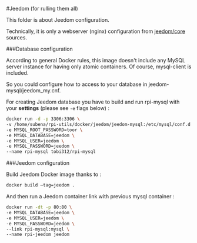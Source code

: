 #Jeedom (for rulling them all)

This folder is about Jeedom configuration.

Technically, it is only a webserver (nginx) configuration from [jeedom/core](https://github.com/jeedom/core) sources.

###Database configuration

According to general Docker rules, this image doesn't include any MySQL server instance for having only atomic containers. Of course, mysql-client is included.

So you could configure how to access to your database in jeedom-mysql/jeedom_my.cnf.

For creating Jeedom database you have to build and run rpi-mysql with your **settings** (please see `-e` flags below) :

```bash
docker run -d -p 3306:3306 \
-v /home/subena/rpi-utils/docker/jeedom/jeedom-mysql:/etc/mysql/conf.d \
-e MYSQL_ROOT_PASSWORD=toor \
-e MYSQL_DATABASE=jeedom \
-e MYSQL_USER=jeedom \
-e MYSQL_PASSWORD=jeedom \
--name rpi-mysql tobi312/rpi-mysql
```

###Jeedom configuration

Build Jeedom Docker image thanks to :
```bash
docker build —tag=jeedom .
```

And then run a Jeedom container link with previous mysql container :
```bash
docker run -dt -p 80:80 \
-e MYSQL_DATABASE=jeedom \
-e MYSQL_USER=jeedom \
-e MYSQL_PASSWORD=jeedom \
--link rpi-mysql:mysql \
--name rpi-jeedom jeedom
```
